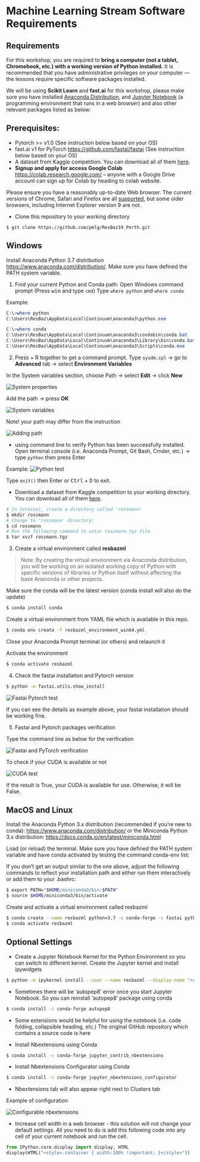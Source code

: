 # Machine Learning Stream Software Requirements

## Requirements
For this workshop, you are required to **bring a computer (not a tablet, Chromebook, etc.) with a working version of Python installed.** It is recommended that you have administrative privileges on your computer — the lessons require specific software packages installed.

We will be using **Scikit Learn** and **fast.ai** for this workshop, please make sure you have installed [Anaconda Distribution](https://www.anaconda.com/distribution/), and [Jupyter Notebook](https://jupyter.org/) (a programming environment that runs in a web browser) and also other relevant packages listed as below:

## Prerequisites:
- Pytorch >= v1.0 (See instruction below based on your OS)
- fast.ai v1 for PyTorch https://github.com/fastai/fastai  (See instruction below based on your OS)
- A dataset from Kaggle competition. You can download all of them [here](http://files.fast.ai/part2/lesson14/rossmann.tgz).
- **Signup and apply for access Google Colab** https://colab.research.google.com/ – anyone with a Google Drive account can sign up for Colab by heading to colab website.

Please ensure you have a reasonably up-to-date Web browser. The current versions of Chrome, Safari and Firefox are all [supported](http://ipython.org/ipython-doc/2/install/install.html#browser-compatibility), but some older browsers, including Internet Explorer version 9 are not.

- Clone this repository to your working directory
```
$ git clone https://github.com/pmlg/ResBaz19_Perth.git
```

## Windows
Install Anaconda Python 3.7 distribution https://www.anaconda.com/distribution/. Make sure you have defined the PATH system variable.

1.  Find your current Python and Conda path:
Open Windows command prompt (Press <kbd>win</kbd> and type `cmd`)
Type `where python` and `where conda`

Example:
```powershell
C:\>where python
C:\Users\ResBaz\AppData\Local\Continuum\anaconda3\python.exe

C:\>where conda
C:\Users\ResBaz\AppData\Local\Continuum\anaconda3\condabin\conda.bat
C:\Users\ResBaz\AppData\Local\Continuum\anaconda3\Library\bin\conda.bat
C:\Users\ResBaz\AppData\Local\Continuum\anaconda3\Scripts\conda.exe
```

2. Press  +  R together to get a command prompt. Type `sysdm.cpl` → go to **Advanced** tab → select **Environment Variables**

In the System variables section, choose Path → select **Edit** → click **New**

![System properties](/images/system_prop.png)

Add the path → press **OK**

![System variables](/images/system_variables.png)

Note! your path may differ from the instruction

![Adding path](/images/system_variables_set.png)

 - using command line to verify Python has been successfully installed. Open terminal console (i.e. Anaconda Prompt,  Git Bash, Cmder, etc.) → type `python` then press Enter

Example:
![Python test](/images/python_test.png)

Type `exit()` then Enter or <kbd>Ctrl</kbd> + <kbd>D</kbd> to exit.

 - Download a dataset from Kaggle competition to your working directory. You can download all of them [here](http://files.fast.ai/part2/lesson14/rossmann.tgz).

```bash
# In terminal, create a directory called 'rossmann'
$ mkdir rossmann
# Change to 'rossmann' directory:
$ cd rossmann
# Run the following command to untar rossmann.tgz file
$ tar xvzf rossmann.tgz
```

3. Create a virtual environment called **resbazml**

> Note: By creating the virtual environment via Anaconda distribution, you will be working on an isolated working copy of Python with specific versions of libraries or Python itself without affecting the base Anaconda or other projects.

Make sure the conda will be the latest version (conda install will also do the update)
```bash
$ conda install conda
```

Create a virtual environment from YAML file which is available in this repo.

```bash
$ conda env create -f resbazml_environment_win64.yml
```

Close your Anaconda Prompt terminal (or others) and relaunch it

Activate the environment
```bash
$ conda activate resbazml
```

4. Check the fastai installation and Pytorch version

```bash
$ python -m fastai.utils.show_install
```

![Fastai Pytorch test](/images/fastai_pytorch_test.png)

If you can see the details as example above, your fastai installation should be working fine.

5. Fastai and Pytorch packages verification

Type the command line as below for the verification

![Fastai and PyTorch verification](/images/fastai_pytorch_verification.png)

To check if your CUDA is available or not

![CUDA test](/images/cuda_test.png)

If the result is True, your CUDA is available for use. Otherwise, it will be False.

## MacOS and Linux
Install the Anaconda Python 3.x distribution (recommended if you’re new to conda): https://www.anaconda.com/distribution/
or the Miniconda Python 3.x distribution:	https://docs.conda.io/en/latest/miniconda.html

Load (or reload) the terminal. Make sure you have defined the PATH system variable and have conda activated by testing the command conda-env list:

If you don’t get an output similar to the one above, adjust the following commands to reflect your installation path and either run them interactively or add them to your .bashrc:
```bash
$ export PATH="$HOME/miniconda3/bin:$PATH"
$ source $HOME/miniconda3/bin/activate
```

Create and activate a virtual environment called resbazml
```bash
$ conda create --name resbazml python=3.7 -c conda-forge -c fastai python=3.7 pytorch fastai jupyter nb_conda_kernels xgboost pandas-profiling seaborn plotly python-cufflinks
$ conda activate resbazml
```

## Optional Settings

- Create a Jupyter Notebook Kernel for the Python Environment so you can switch to different kernel. Create the Jupyter kernel and install ipywidgets
```bash
$ python -m ipykernel install --user --name resbazml --display-name "resbazml"
```

- Sometimes there will be ‘autopep8’ error once you start Jupyter Notebook. So you can reinstall ‘autopep8’ package using conda
```bash
$ conda install -c conda-forge autopep8
```

- Some extensions would be helpful for using the notebook (i.e. code folding, collapsible heading, etc.) The original GitHub repository which contains a source code is here

- Install Nbextensions using Conda
```bash
$ conda install -c conda-forge jupyter_contrib_nbextensions
```

- Install Nbextensions Configurator using Conda
```bash
$ conda install -c conda-forge jupyter_nbextensions_configurator
```

- Nbextensions tab will also appear right next to Clusters tab

Example of configuration

![Configurable nbextensions](/images/configurable_nbextensions.png)

- Increase cell width in a web browser - this solution will not change your default settings. All you need to do is add this following code into any cell of your current notebook and run the cell.
```python
from IPython.core.display import display, HTML
display(HTML("<style>.container { width:100% !important; }</style>"))
```
